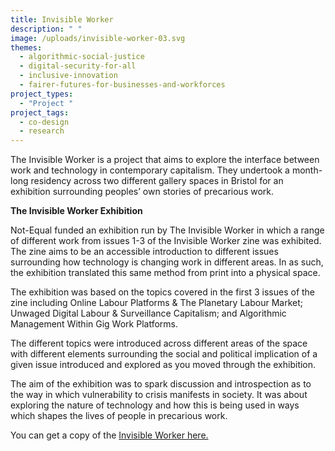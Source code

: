 ```yaml
---
title: Invisible Worker
description: " "
image: /uploads/invisible-worker-03.svg
themes:
  - algorithmic-social-justice
  - digital-security-for-all
  - inclusive-innovation
  - fairer-futures-for-businesses-and-workforces
project_types:
  - "Project "
project_tags:
  - co-design
  - research
---
```

The Invisible Worker is a project that aims to explore the interface between work and technology in contemporary capitalism. They undertook a month-long residency across two different gallery spaces in Bristol for an exhibition surrounding peoples’ own stories of precarious work.

**The Invisible Worker Exhibition**

Not-Equal funded an exhibition run by The Invisible Worker in which a range of different work from issues 1-3 of the Invisible Worker zine was exhibited. The zine aims to be an accessible introduction to different issues surrounding how technology is changing work in different areas. In as such, the exhibition translated this same method from print into a physical space.

The exhibition was based on the topics covered in the first 3 issues of the zine including Online Labour Platforms & The Planetary Labour Market; Unwaged Digital Labour & Surveillance Capitalism; and Algorithmic Management Within Gig Work Platforms.

The different topics were introduced across different areas of the space with different elements surrounding the social and political implication of a given issue introduced and explored as you moved through the exhibition.

The aim of the exhibition was to spark discussion and introspection as to the way in which vulnerability to crisis manifests in society. It was about exploring the nature of technology and how this is being used in ways which shapes the lives of people in precarious work. 

You can get a copy of the [Invisible Worker here.](https://theinvisibleworker.bigcartel.com/)